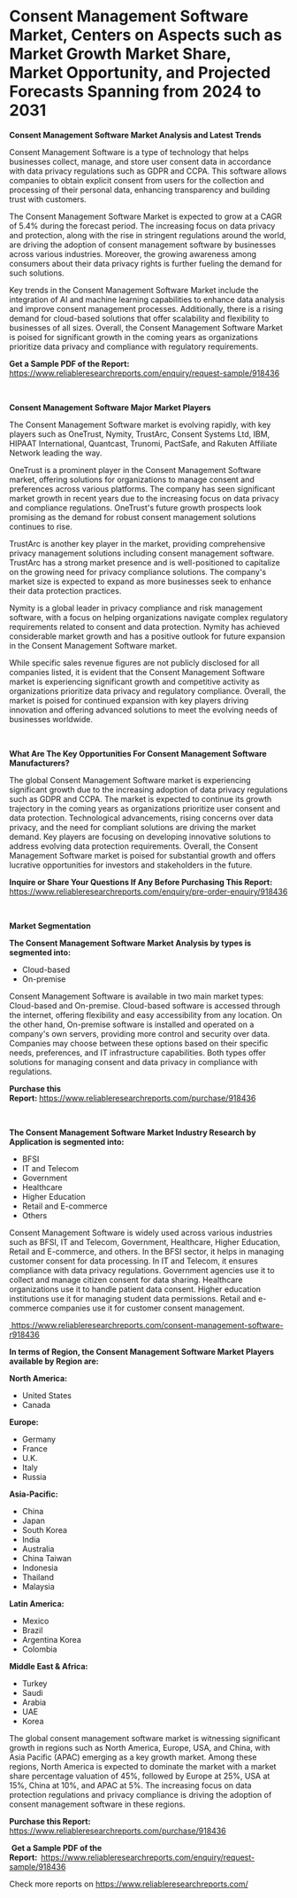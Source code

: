 <p><h1>Consent Management Software Market, Centers on Aspects such as Market Growth Market Share, Market Opportunity, and Projected Forecasts Spanning from 2024 to 2031</h1></p><p><strong>Consent Management Software Market Analysis and Latest Trends</strong></p>
<p><p>Consent Management Software is a type of technology that helps businesses collect, manage, and store user consent data in accordance with data privacy regulations such as GDPR and CCPA. This software allows companies to obtain explicit consent from users for the collection and processing of their personal data, enhancing transparency and building trust with customers.</p><p>The Consent Management Software Market is expected to grow at a CAGR of 5.4% during the forecast period. The increasing focus on data privacy and protection, along with the rise in stringent regulations around the world, are driving the adoption of consent management software by businesses across various industries. Moreover, the growing awareness among consumers about their data privacy rights is further fueling the demand for such solutions.</p><p>Key trends in the Consent Management Software Market include the integration of AI and machine learning capabilities to enhance data analysis and improve consent management processes. Additionally, there is a rising demand for cloud-based solutions that offer scalability and flexibility to businesses of all sizes. Overall, the Consent Management Software Market is poised for significant growth in the coming years as organizations prioritize data privacy and compliance with regulatory requirements.</p></p>
<p><strong>Get a Sample PDF of the Report:&nbsp;</strong> <a href="https://www.reliableresearchreports.com/enquiry/request-sample/918436">https://www.reliableresearchreports.com/enquiry/request-sample/918436</a></p>
<p>&nbsp;</p>
<p><strong>Consent Management Software Major Market Players</strong></p>
<p><p>The Consent Management Software market is evolving rapidly, with key players such as OneTrust, Nymity, TrustArc, Consent Systems Ltd, IBM, HIPAAT International, Quantcast, Trunomi, PactSafe, and Rakuten Affiliate Network leading the way. </p><p>OneTrust is a prominent player in the Consent Management Software market, offering solutions for organizations to manage consent and preferences across various platforms. The company has seen significant market growth in recent years due to the increasing focus on data privacy and compliance regulations. OneTrust's future growth prospects look promising as the demand for robust consent management solutions continues to rise.</p><p>TrustArc is another key player in the market, providing comprehensive privacy management solutions including consent management software. TrustArc has a strong market presence and is well-positioned to capitalize on the growing need for privacy compliance solutions. The company's market size is expected to expand as more businesses seek to enhance their data protection practices.</p><p>Nymity is a global leader in privacy compliance and risk management software, with a focus on helping organizations navigate complex regulatory requirements related to consent and data protection. Nymity has achieved considerable market growth and has a positive outlook for future expansion in the Consent Management Software market.</p><p>While specific sales revenue figures are not publicly disclosed for all companies listed, it is evident that the Consent Management Software market is experiencing significant growth and competitive activity as organizations prioritize data privacy and regulatory compliance. Overall, the market is poised for continued expansion with key players driving innovation and offering advanced solutions to meet the evolving needs of businesses worldwide.</p></p>
<p>&nbsp;</p>
<p><strong>What Are The Key Opportunities For Consent Management Software Manufacturers?</strong></p>
<p><p>The global Consent Management Software market is experiencing significant growth due to the increasing adoption of data privacy regulations such as GDPR and CCPA. The market is expected to continue its growth trajectory in the coming years as organizations prioritize user consent and data protection. Technological advancements, rising concerns over data privacy, and the need for compliant solutions are driving the market demand. Key players are focusing on developing innovative solutions to address evolving data protection requirements. Overall, the Consent Management Software market is poised for substantial growth and offers lucrative opportunities for investors and stakeholders in the future.</p></p>
<p><strong>Inquire or Share Your Questions If Any Before Purchasing This Report:</strong> <a href="https://www.reliableresearchreports.com/enquiry/pre-order-enquiry/918436">https://www.reliableresearchreports.com/enquiry/pre-order-enquiry/918436</a></p>
<p>&nbsp;</p>
<p><strong>Market Segmentation</strong></p>
<p><strong>The Consent Management Software Market Analysis by types is segmented into:</strong></p>
<p><ul><li>Cloud-based</li><li>On-premise</li></ul></p>
<p><p>Consent Management Software is available in two main market types: Cloud-based and On-premise. Cloud-based software is accessed through the internet, offering flexibility and easy accessibility from any location. On the other hand, On-premise software is installed and operated on a company's own servers, providing more control and security over data. Companies may choose between these options based on their specific needs, preferences, and IT infrastructure capabilities. Both types offer solutions for managing consent and data privacy in compliance with regulations.</p></p>
<p><strong>Purchase this Report:&nbsp;</strong><a href="https://www.reliableresearchreports.com/purchase/918436">https://www.reliableresearchreports.com/purchase/918436</a></p>
<p>&nbsp;</p>
<p><strong>The Consent Management Software Market Industry Research by Application is segmented into:</strong></p>
<p><ul><li>BFSI</li><li>IT and Telecom</li><li>Government</li><li>Healthcare</li><li>Higher Education</li><li>Retail and E-commerce</li><li>Others</li></ul></p>
<p><p>Consent Management Software is widely used across various industries such as BFSI, IT and Telecom, Government, Healthcare, Higher Education, Retail and E-commerce, and others. In the BFSI sector, it helps in managing customer consent for data processing. In IT and Telecom, it ensures compliance with data privacy regulations. Government agencies use it to collect and manage citizen consent for data sharing. Healthcare organizations use it to handle patient data consent. Higher education institutions use it for managing student data permissions. Retail and e-commerce companies use it for customer consent management.</p></p>
<p><a href="https://www.reliableresearchreports.com/consent-management-software-r918436">&nbsp;https://www.reliableresearchreports.com/consent-management-software-r918436</a></p>
<p><strong>In terms of Region, the Consent Management Software Market Players available by Region are:</strong></p>
<p>
    <p> <strong> North America: </strong>
        <ul>
            <li>United States</li>
            <li>Canada</li>
        </ul>
        </p> 
    <p> <strong> Europe: </strong>
        <ul>
            <li>Germany</li>
            <li>France</li>
            <li>U.K.</li>
            <li>Italy</li>
            <li>Russia</li>
        </ul>
        </p> 
    <p> <strong> Asia-Pacific: </strong>
        <ul>
            <li>China</li>
            <li>Japan</li>
            <li>South Korea</li>
            <li>India</li>
            <li>Australia</li>
            <li>China Taiwan</li>
            <li>Indonesia</li>
            <li>Thailand</li>
            <li>Malaysia</li>
        </ul>
        </p> 
    <p> <strong> Latin America: </strong>
        <ul>
            <li>Mexico</li>
            <li>Brazil</li>
            <li>Argentina Korea</li>
            <li>Colombia</li>
        </ul>
        </p> 
    <p> <strong> Middle East & Africa: </strong>
        <ul>
            <li>Turkey</li>
            <li>Saudi</li>
            <li>Arabia</li>
            <li>UAE</li>
            <li>Korea</li>
        </ul>
    </p>
    </p>
<p><p>The global consent management software market is witnessing significant growth in regions such as North America, Europe, USA, and China, with Asia Pacific (APAC) emerging as a key growth market. Among these regions, North America is expected to dominate the market with a market share percentage valuation of 45%, followed by Europe at 25%, USA at 15%, China at 10%, and APAC at 5%. The increasing focus on data protection regulations and privacy compliance is driving the adoption of consent management software in these regions.</p></p>
<p><strong>Purchase this Report: </strong><a href="https://www.reliableresearchreports.com/purchase/918436">https://www.reliableresearchreports.com/purchase/918436</a></p>
<p>&nbsp;<strong>Get a Sample PDF of the Report:&nbsp;&nbsp;</strong><a href="https://www.reliableresearchreports.com/enquiry/request-sample/918436">https://www.reliableresearchreports.com/enquiry/request-sample/918436</a></p>
<p><strong></strong></p>
<p>Check more reports on <a href="https://www.reliableresearchreports.com/">https://www.reliableresearchreports.com/</a></p>